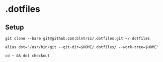 # .dotfiles

## Setup

```
git clone --bare git@github.com:blntrsz/.dotfiles.git ~/.dotfiles
```

```
alias dot='/usr/bin/git --git-dir=$HOME/.dotfiles/ --work-tree=$HOME'
```

```
cd ~ && dot checkout
```
